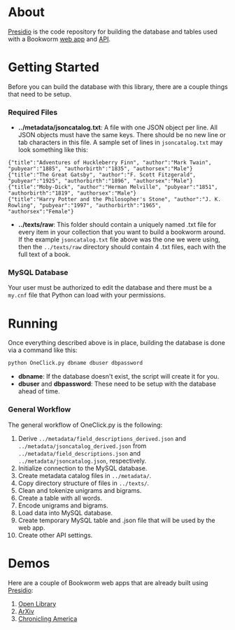 # About #
[Presidio](https://github.com/bmschmidt/Presidio "Presidio") is the code repository for building the database and tables used with a Bookworm [web app](https://github.com/econpy/BookwormGUI "GUI") and [API](https://github.com/bmschmidt/BookwormAPI "Bookworm API").

# Getting Started #
Before you can build the database with this library, there are a couple things that need to be setup.

### Required Files ###
*  **../metadata/jsoncatalog.txt**: A file with one JSON object per line. All JSON objects must have the same keys. There should be no new line or tab characters in this file. A sample set of lines in `jsoncatalog.txt` may look something like this:

```
{"title":"Adventures of Huckleberry Finn", "author":"Mark Twain", "pubyear":"1885", "authorbirth":"1835", "authorsex":"Male"}
{"title":"The Great Gatsby", "author":"F. Scott Fitzgerald", "pubyear":"1925", "authorbirth":"1896", "authorsex":"Male"}
{"title":"Moby-Dick", "author":"Herman Melville", "pubyear":"1851", "authorbirth":"1819", "authorsex":"Male"}
{"title":"Harry Potter and the Philosopher's Stone", "author":"J. K. Rowling", "pubyear":"1997", "authorbirth":"1965", "authorsex":"Female"}
```
*  **../texts/raw**: This folder should contain a uniquely named .txt file for every item in your collection that you want to build a bookworm around. If the example `jsoncatalog.txt` file above was the one we were using, then the `../texts/raw` directory should contain 4 .txt files, each with the full text of a book.

### MySQL Database ###
Your user must be authorized to edit the database and there must be a `my.cnf` file that Python can load with your permissions.

# Running #
Once everything described above is in place, building the database is done via a command like this:

```python
python OneClick.py dbname dbuser dbpassword
```
 * **dbname**: If the database doesn't exist, the script will create it for you.
 * **dbuser** and **dbpassword**: These need to be setup with the database ahead of time.

### General Workflow ###
The general workflow of OneClick.py is the following:

1. Derive `../metadata/field_descriptions_derived.json` and `../metadata/jsoncatalog_derived.json` from `../metadata/field_descriptions.json` and `../metadata/jsoncatalog.json`, respectively.
2. Initialize connection to the MySQL database.
3. Create metadata catalog files in `../metadata/`.
4. Copy directory structure of files in `../texts/`.
5. Clean and tokenize unigrams and bigrams.
6. Create a table with all words.
7. Encode unigrams and bigrams.
8. Load data into MySQL database.
9. Create temporary MySQL table and .json file that will be used by the web app.
10. Create other API settings.

# Demos #
Here are a couple of Bookworm web apps that are already built using [Presidio](https://github.com/bmschmidt/Presidio "Presidio"):

1. [Open Library](http://bookworm.culturomics.org/ "Open Library")
2. [ArXiv](http://arxiv.culturomics.org/ "ArXiv")
3. [Chronicling America](http://arxiv.culturomics.org/ChronAm/ "Chronicling America")
